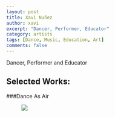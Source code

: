 ```yaml
---
layout: post
title: Xavi Nuñez
author: xavi
excerpt: "Dancer, Performer, Educator"
category: artists
tags: [Dance, Music, Education, Art]
comments: false
---
```


Dancer, Performer and Educator

## Selected Works: 

###Dance As Air


<figure class="second">
	<img src="https://fbcdn-sphotos-e-a.akamaihd.net/hphotos-ak-xpa1/v/t1.0-9/10432126_782452665128066_3488335471447753297_n.jpg?oh=c441b1bbf621ceb5d8124f043bd469c3&oe=5570B4C9&__gda__=1434304369_f1ab91bfc4f848beec09f946c45c34f0">
</figure>


